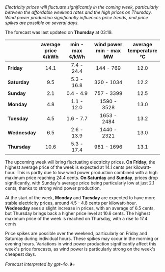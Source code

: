 *Electricity prices will fluctuate significantly in the coming week, particularly between the affordable weekend rates and the high prices on Thursday. Wind power production significantly influences price trends, and price spikes are possible on several days.*

The forecast was last updated on **Thursday** at 03:19.

|             | average<br>price<br>¢/kWh | min - max<br>¢/kWh | wind power<br>min - max<br>MW | average<br>temperature<br>°C |
|:-------------|:----------------:|:----------------:|:-------------:|:-------------:|
| **Friday**    | 14.1             | 7.4 - 24.4       | 144 - 769     | 12.0          |
| **Saturday**  | 9.5              | 5.3 - 16.8       | 320 - 1034    | 12.2          |
| **Sunday**    | 2.1              | 0.4 - 4.9        | 757 - 3399    | 12.5          |
| **Monday**    | 4.8              | 1.1 - 12.0       | 1590 - 3528   | 13.0          |
| **Tuesday**   | 4.5              | 1.6 - 7.7        | 1653 - 2484   | 13.2          |
| **Wednesday** | 6.5              | 2.6 - 13.9       | 1440 - 2321   | 13.0          |
| **Thursday**  | 10.6             | 5.3 - 17.4       | 981 - 1696    | 13.1          |

The upcoming week will bring fluctuating electricity prices. **On Friday**, the highest average price of the week is expected at 14.1 cents per kilowatt-hour. This is partly due to low wind power production combined with a high maximum price reaching 24.4 cents. **On Saturday** and **Sunday**, prices drop significantly, with Sunday's average price being particularly low at just 2.1 cents, thanks to strong wind power production.

At the start of the week, **Monday** and **Tuesday** are expected to have more stable electricity prices, around 4.5 - 4.8 cents per kilowatt-hour. **Wednesday** sees a slight increase in prices, with an average of 6.5 cents, but Thursday brings back a higher price level at 10.6 cents. The highest maximum price of the week is reached on Thursday, with a rise to 17.4 cents.

Price spikes are possible over the weekend, particularly on Friday and Saturday during individual hours. These spikes may occur in the morning or evening hours. Variations in wind power production significantly affect this week's price forecasts, as wind power is particularly strong on the week's cheapest days.

*Forecast interpreted by gpt-4o.* 🌬️
